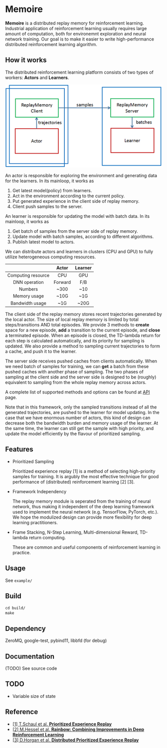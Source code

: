 # Memoire

**Memoire** is a distributed replay memory for reinforcement learning. Industrial application of reinforcement learning usually requires large amount of computation, both for environemnt exploration and neural network training. Our goal is to make it easier to write high-performance distributed reinforcement learning algorithm.

## How it works

The distributed reinforcement learning platform consists of two types of workers: **Actors** and **Learners**.

![DistRL](/docs/imgs/DistRL.png "Framework of Distributed RL")

An actor is responsible for exploring the environment and generating data for the learners. In its mainloop, it works as
1. Get latest model(policy) from learners.
2. Act in the environment according to the current policy.
3. Put generated experience in the client side of replay memory.
4. Client push samples to the server.

An learner is responsible for updating the model with batch data. In its mainloop, it works as
1. Get batch of samples from the server side of replay memory.
2. Update model with batch samples, according to different algorithms.
3. Publish latest model to actors.

We can distribute actors and learners in clusters (CPU and GPU) to fully utilize heterogeneous computing resources.

|      | Actor | Learner |
|:----:|:-----:|:-------:|
|Computing resource| CPU | GPU |
|DNN operation | Forward | F/B |
|Numbers | ~300 | ~10 |
|Memory usage | ~10G | ~1G |
|Bandwidth usage | ~1G | ~20G |

The client side of the replay memory stores recent trajectories generated by the local actor.
The size of local replay memory is limited by total steps/transitions AND total episodes.
We provide 3 methods to **create** space for a new episode, **add** a transition to the current episode,
and **close** a terminated episode.
When an episode is closed, the TD-lambda return for each step is calculated automatically,
and its priority for sampling is updated.
We also provide a method to sampling current trajectories to form a cache, and push it to the learner.

The server side receives pushed caches from clients automatically.
When we need batch of samples for training, we can **get** a batch from these pushed caches with another phase of sampling.
The two phases of sampling at the client side and the server side is designed to be (roughly)
equivalent to sampling from the whole replay memory across actors.

A complete list of supported methods and options can be found at [API](docs/API.md) page.

Note that in this framework, only the sampled transitions instead of all the generated trajectories,
are pushed to the learner for model updating.
In the case that we have enormous number of actors,
this kind of design can decrease both the bandwidth burden and memory usage of the learner.
At the same time, the learner can still get the sample with high priority,
and update the model efficiently by the flavour of prioritized sampling.

## Features
+ Prioritized Sampling

  Prioritized experience replay [1] is a method of selecting high-priority samples for training. It is argubly the most effective technique for good performance of (distributed) reinforcement learning [2] [3].

+ Framework Independency

  The replay memory module is seperated from the training of neural network, thus making it independent of the deep learning framework used to implement the neural network (e.g. TensorFlow, PyTorch, etc.). We hope the modulized design can provide more flexibility for deep learning practitioners.

+ Frame Stacking, N-Step Learning, Multi-dimensional Reward, TD-lambda return computing.

  These are common and useful components of reinforcement learning in practice.

## Usage
See `example/`

## Build
```shell
cd build/
make
```

## Dependency
ZeroMQ, google-test, pybind11, libbfd (for debug)

## Documentation
(TODO) See source code

## TODO
+ Variable size of state

## Reference
+ [[1] T.Schaul et al. **Prioritized Experience Replay**](https://arxiv.org/abs/1511.05952)
+ [[2] M.Hessel et al. **Rainbow: Combining Improvements in Deep Reinforcement Learning**](https://arxiv.org/abs/1710.02298)
+ [[3] D.Horgan et al. **Distributed Prioritized Experience Replay**](https://arxiv.org/abs/1803.00933)


